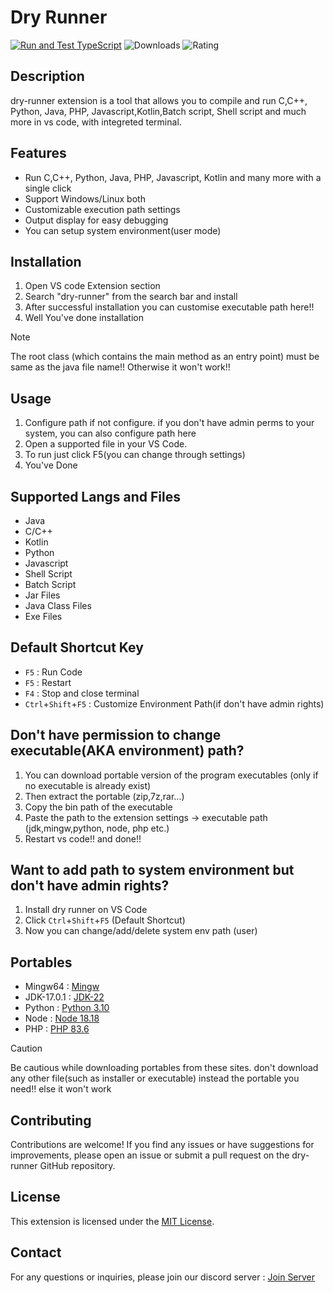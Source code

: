 # Dry Runner
[![Run and Test TypeScript](https://github.com/Hunter87ff/dry-runner/actions/workflows/status.yml/badge.svg?branch=main)](https://github.com/Hunter87ff/dry-runner/actions/workflows/status.yml) ![Downloads](https://img.shields.io/visual-studio-marketplace/d/Spruce87.dry-runner) ![Rating](https://img.shields.io/visual-studio-marketplace/r/Spruce87.dry-runner)
## Description
dry-runner extension is a tool that allows you to compile and run C,C++, Python, Java, PHP, Javascript,Kotlin,Batch script, Shell script and much more in vs code, with integreted terminal.

## Features
- Run C,C++, Python, Java, PHP, Javascript, Kotlin and many more with a single click
- Support Windows/Linux both
- Customizable execution path settings
- Output display for easy debugging
- You can setup system environment(user mode)


<!-- > [!IMPORTANT]  
> This extension is currently in early development/experimental stage. There are few of unimplemented/broken features at the moment. Contributions are welcome to help out with the progress! -->

<!-- ![dev. installation](img/installation.gif) -->

## Installation 
1. Open VS code Extension section
2. Search "dry-runner" from the search bar and install
3. After successful installation you can customise executable path here!!
3. Well You've done installation
> [!NOTE]
> The root class (which contains the main method as an entry point) must be same as the java file name!!
> Otherwise it won't work!!


## Usage
1. Configure path if not configure. if you don't have admin perms to your system, you can also configure path here 
2. Open a supported file in your VS Code.
2. To run just click F5(you can change through settings)
3. You've Done

## Supported Langs and Files
- Java
- C/C++
- Kotlin
- Python
- Javascript
- Shell Script
- Batch Script
- Jar Files
- Java Class Files
- Exe Files

## Default Shortcut Key
- `F5` : Run Code
- `F5` : Restart
- `F4` : Stop and close terminal
- `Ctrl`+`Shift`+`F5` : Customize Environment Path(if don't have admin rights)


## Don't have permission to change executable(AKA environment) path?
1. You can download portable version of the program executables (only if no executable is already exist)
2. Then extract the portable (zip,7z,rar...)
3. Copy the bin path of the executable
4. Paste the path to the extension settings -> executable path (jdk,mingw,python, node, php etc.)
5. Restart vs code!! and done!!


## Want to add path to system environment but don't have admin rights?
1. Install dry runner on VS Code
2. Click `Ctrl`+`Shift`+`F5` (Default Shortcut)
3. Now you can change/add/delete system env path (user)


## Portables
- Mingw64 : [Mingw](https://github.com/jonasstrandstedt/MinGW)
- JDK-17.0.1 : [JDK-22](https://www.oracle.com/java/technologies/javase/jdk22-archive-downloads.html)
- Python : [Python 3.10](https://github.com/Hunter87ff/dry-runner/releases/tag/1.0.6)
- Node :  [Node 18.18](https://github.com/Hunter87ff/dry-runner/releases/tag/1.0.6)
- PHP : [PHP 83.6](https://github.com/Hunter87ff/dry-runner/releases/tag/1.0.6)

> [!CAUTION]
> Be cautious while downloading portables from these sites. don't download any other file(such as installer or executable) instead the portable you need!! else it won't work


## Contributing
Contributions are welcome! If you find any issues or have suggestions for improvements, please open an issue or submit a pull request on the dry-runner GitHub repository.

## License
This extension is licensed under the [MIT License](https://github.com/Hunter87ff/dry-runner/blob/main/LICENSE).

## Contact
For any questions or inquiries, please join our discord server : [Join Server](https://discord.gg/vMnhpAyFZm)
